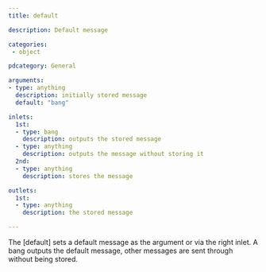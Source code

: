 ```yaml
---
title: default

description: Default message

categories:
 - object

pdcategory: General

arguments:
- type: anything
  description: initially stored message
  default: "bang"

inlets:
  1st:
  - type: bang
    description: outputs the stored message
  - type: anything
    description: outputs the message without storing it
  2nd:
  - type: anything
    description: stores the message

outlets:
  1st:
  - type: anything
    description: the stored message

---
```


The [default] sets a default message as the argument or via the right inlet. A bang outputs the default message, other messages are sent through without being stored.

